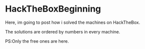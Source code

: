 # HackTheBoxBeginning
Here, im going to post how i solved the machines on HackTheBox.

The solutions are ordered by numbers in every machine.

PS:Only the free ones are here.
